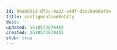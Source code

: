 ```yaml
---
id: b6a60813-df2c-4a23-a4df-dae28a98b43e
title: configurationEntity
desc: ''
updated: 1618573870455
created: 1618573870455
stub: true
---
```


